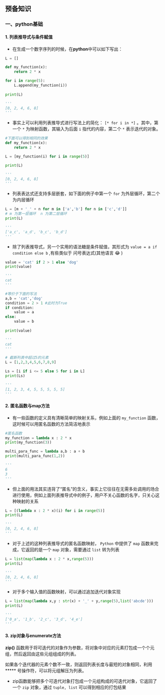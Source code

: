## 预备知识

### 一、python基础

#### 1. 列表推导式与条件赋值

- 在生成一个数字序列的时候，在**python**中可以如下写出：

```python
L = []

def my_function(x):
    return 2 * x

for i in range(5):
    L.append(my_function(i))
    
print(L)

'''
[0, 2, 4, 6, 8]
'''
```

- 事实上可以利用列表推导式进行写法上的简化： `[* for i in *]` 。其中，第一个 `*` 为映射函数，其输入为后面 `i` 指代的内容，第二个 `*` 表示迭代的对象。

```python 
#下面可以得到相同的效果
def my_function(x):
    return 2 * x

L = [my_function(i) for i in range(5)]

print(L)

'''
[0, 2, 4, 6, 8]
'''
```

- 列表表达式还支持多层嵌套，如下面的例子中第一个 `for` 为外层循环，第二个为内层循环

```python 
L = [m + '_' + n for m in ['a','b'] for n in ['c','d']]
# m 为第一层循环  n 为第二层循环
print(L)

'''
['a_c', 'a_d', 'b_c', 'b_d']
'''
```

- 除了列表推导式，另一个实用的语法糖是条件赋值，其形式为 `value = a if condition else b` ,有些类似于 问号表达式(其他语言 😂 )

```python
value = 'cat' if 2 > 1 else 'dog'
print(value)

'''
cat
'''
```

```python
#等价于下面的写法
a,b = 'cat','dog'
condition = 2 > 1 #此时为True
if condition:
    value = a
else:
    value = b
    
print(value)

'''
cat
'''
```

```python
# 截断列表中超过5的元素
L = [1,2,3,4,5,6,7,8,9]

Ls = [i if i <= 5 else 5 for i in L]
print(Ls)

'''
[1, 2, 3, 4, 5, 5, 5, 5, 5]
'''
```

#### 2. 匿名函数与map方法

- 有一些函数的定义具有清晰简单的映射关系，例如上面的 `my_function` 函数，这时候可以用匿名函数的方法简洁地表示

```python
#匿名函数
my_function = lambda x : 2 * x
print(my_function(3))

multi_para_func = lambda a,b : a + b
print(multi_para_func(1,2))

'''
6
3
'''
```

- 但上面的用法其实违背了“匿名”的含义，事实上它往往在无需多处调用的场合进行使用，例如上面列表推导式中的例子，用户不关心函数的名字，只关心这种映射的关系

```python
L = [(lambda x : 2 * x)(i) for i in range(5)]
print(L)

'''
[0, 2, 4, 6, 8]
'''
```

- 对于上述的这种列表推导式的匿名函数映射， `Python` 中提供了 `map` 函数来完成，它返回的是一个 `map` 对象，需要通过 `list` 转为列表

```python
L = list(map(lambda x : 2 * x,range(5)))
print(L)

'''
[0, 2, 4, 6, 8]
'''
```

- 对于多个输入值的函数映射，可以通过追加迭代对象实现

```python
L = list(map(lambda x,y : str(x) + '_' + y,range(5),list('abcde')))
print(L)

'''
['0_a', '1_b', '2_c', '3_d', '4_e']
'''
```

#### 3. zip对象与enumerate方法

**zip()** 函数用于将可迭代的对象作为参数，将对象中对应的元素打包成一个个元组，然后返回由这些元组组成的列表。

如果各个迭代器的元素个数不一致，则返回列表长度与最短的对象相同，利用 ***** 号操作符，可以将元组解压为列表。



- zip函数能够把多个可迭代对象打包成一个元组构成的可迭代对象，它返回了一个 `zip` 对象，通过 `tuple, list` 可以得到相应的打包结果

